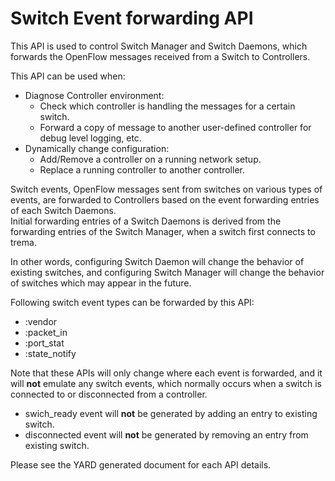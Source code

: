 # Switch Event forwarding API

This API is used to control Switch Manager and Switch Daemons, 
which forwards the OpenFlow messages received from a Switch to Controllers. 

This API can be used when: 

* Diagnose Controller environment:
    * Check which controller is handling the messages for a certain switch. 
    * Forward a copy of message to another user-defined controller 
      for debug level logging, etc. 
* Dynamically change configuration:
    * Add/Remove a controller on a running network setup. 
    * Replace a running controller to another controller. 

Switch events, OpenFlow messages sent from switches on various types of events, 
are forwarded to Controllers based on the event forwarding entries of 
each Switch Daemons.  
Initial forwarding entries of a Switch Daemons is derived from the 
forwarding entries of the Switch Manager, when a switch first connects to trema. 

In other words, configuring Switch Daemon will change the behavior of 
existing switches, and configuring Switch Manager will change the behavior 
of switches which may appear in the future. 

Following switch event types can be forwarded by this API: 

* :vendor
* :packet_in
* :port_stat
* :state_notify

Note that these APIs will only change where each event is forwarded, 
and it will **not** emulate any switch events, which normally occurs when a 
switch is connected to or disconnected from a controller.

* swich_ready event will **not** be generated by adding an entry to existing switch.
* disconnected event will **not** be generated by removing an entry from existing switch.

Please see the YARD generated document for each API details.

